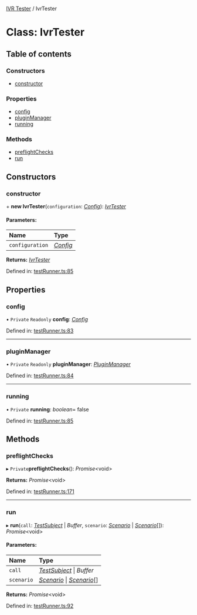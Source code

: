 [IVR Tester](../README.md) / IvrTester

# Class: IvrTester

## Table of contents

### Constructors

- [constructor](ivrtester.md#constructor)

### Properties

- [config](ivrtester.md#config)
- [pluginManager](ivrtester.md#pluginmanager)
- [running](ivrtester.md#running)

### Methods

- [preflightChecks](ivrtester.md#preflightchecks)
- [run](ivrtester.md#run)

## Constructors

### constructor

\+ **new IvrTester**(`configuration`: [*Config*](../interfaces/config.md)): [*IvrTester*](ivrtester.md)

#### Parameters:

Name | Type |
:------ | :------ |
`configuration` | [*Config*](../interfaces/config.md) |

**Returns:** [*IvrTester*](ivrtester.md)

Defined in: [testRunner.ts:85](https://github.com/SketchingDev/ivr-tester/blob/5f8f2c2/packages/ivr-tester/src/testRunner.ts#L85)

## Properties

### config

• `Private` `Readonly` **config**: [*Config*](../interfaces/config.md)

Defined in: [testRunner.ts:83](https://github.com/SketchingDev/ivr-tester/blob/5f8f2c2/packages/ivr-tester/src/testRunner.ts#L83)

___

### pluginManager

• `Private` `Readonly` **pluginManager**: [*PluginManager*](pluginmanager.md)

Defined in: [testRunner.ts:84](https://github.com/SketchingDev/ivr-tester/blob/5f8f2c2/packages/ivr-tester/src/testRunner.ts#L84)

___

### running

• `Private` **running**: *boolean*= false

Defined in: [testRunner.ts:85](https://github.com/SketchingDev/ivr-tester/blob/5f8f2c2/packages/ivr-tester/src/testRunner.ts#L85)

## Methods

### preflightChecks

▸ `Private`**preflightChecks**(): *Promise*<void\>

**Returns:** *Promise*<void\>

Defined in: [testRunner.ts:171](https://github.com/SketchingDev/ivr-tester/blob/5f8f2c2/packages/ivr-tester/src/testRunner.ts#L171)

___

### run

▸ **run**(`call`: [*TestSubject*](../interfaces/testsubject.md) \| *Buffer*, `scenario`: [*Scenario*](../interfaces/scenario.md) \| [*Scenario*](../interfaces/scenario.md)[]): *Promise*<void\>

#### Parameters:

Name | Type |
:------ | :------ |
`call` | [*TestSubject*](../interfaces/testsubject.md) \| *Buffer* |
`scenario` | [*Scenario*](../interfaces/scenario.md) \| [*Scenario*](../interfaces/scenario.md)[] |

**Returns:** *Promise*<void\>

Defined in: [testRunner.ts:92](https://github.com/SketchingDev/ivr-tester/blob/5f8f2c2/packages/ivr-tester/src/testRunner.ts#L92)
